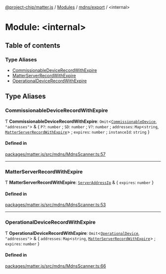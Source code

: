 [@project-chip/matter.js](../README.md) / [Modules](../modules.md) / [mdns/export](mdns_export.md) / \<internal\>

# Module: \<internal\>

## Table of contents

### Type Aliases

- [CommissionableDeviceRecordWithExpire](mdns_export._internal_.md#commissionabledevicerecordwithexpire)
- [MatterServerRecordWithExpire](mdns_export._internal_.md#matterserverrecordwithexpire)
- [OperationalDeviceRecordWithExpire](mdns_export._internal_.md#operationaldevicerecordwithexpire)

## Type Aliases

### CommissionableDeviceRecordWithExpire

Ƭ **CommissionableDeviceRecordWithExpire**: `Omit`\<[`CommissionableDevice`](common_export.md#commissionabledevice), ``"addresses"``\> & \{ `P?`: `number` ; `SD`: `number` ; `V?`: `number` ; `addresses`: `Map`\<`string`, [`MatterServerRecordWithExpire`](mdns_export._internal_.md#matterserverrecordwithexpire)\> ; `expires`: `number` ; `instanceId`: `string`  }

#### Defined in

[packages/matter.js/src/mdns/MdnsScanner.ts:57](https://github.com/project-chip/matter.js/blob/3adaded6/packages/matter.js/src/mdns/MdnsScanner.ts#L57)

___

### MatterServerRecordWithExpire

Ƭ **MatterServerRecordWithExpire**: [`ServerAddressIp`](common_export.md#serveraddressip) & \{ `expires`: `number`  }

#### Defined in

[packages/matter.js/src/mdns/MdnsScanner.ts:53](https://github.com/project-chip/matter.js/blob/3adaded6/packages/matter.js/src/mdns/MdnsScanner.ts#L53)

___

### OperationalDeviceRecordWithExpire

Ƭ **OperationalDeviceRecordWithExpire**: `Omit`\<[`OperationalDevice`](common_export.md#operationaldevice), ``"addresses"``\> & \{ `addresses`: `Map`\<`string`, [`MatterServerRecordWithExpire`](mdns_export._internal_.md#matterserverrecordwithexpire)\> ; `expires`: `number`  }

#### Defined in

[packages/matter.js/src/mdns/MdnsScanner.ts:66](https://github.com/project-chip/matter.js/blob/3adaded6/packages/matter.js/src/mdns/MdnsScanner.ts#L66)
